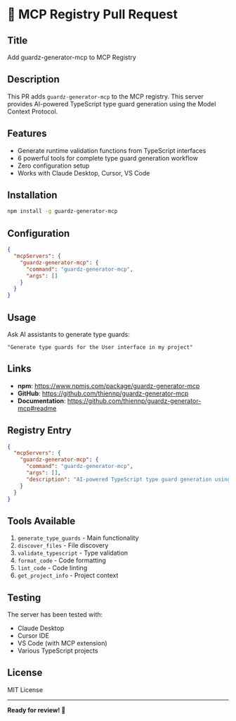 # 🚀 MCP Registry Pull Request

## **Title**
Add guardz-generator-mcp to MCP Registry

## **Description**
This PR adds `guardz-generator-mcp` to the MCP registry. This server provides AI-powered TypeScript type guard generation using the Model Context Protocol.

## **Features**
- Generate runtime validation functions from TypeScript interfaces
- 6 powerful tools for complete type guard generation workflow
- Zero configuration setup
- Works with Claude Desktop, Cursor, VS Code

## **Installation**
```bash
npm install -g guardz-generator-mcp
```

## **Configuration**
```json
{
  "mcpServers": {
    "guardz-generator-mcp": {
      "command": "guardz-generator-mcp",
      "args": []
    }
  }
}
```

## **Usage**
Ask AI assistants to generate type guards:
```
"Generate type guards for the User interface in my project"
```

## **Links**
- **npm**: https://www.npmjs.com/package/guardz-generator-mcp
- **GitHub**: https://github.com/thiennp/guardz-generator-mcp
- **Documentation**: https://github.com/thiennp/guardz-generator-mcp#readme

## **Registry Entry**
```json
{
  "mcpServers": {
    "guardz-generator-mcp": {
      "command": "guardz-generator-mcp",
      "args": [],
      "description": "AI-powered TypeScript type guard generation using MCP"
    }
  }
}
```

## **Tools Available**
1. `generate_type_guards` - Main functionality
2. `discover_files` - File discovery
3. `validate_typescript` - Type validation
4. `format_code` - Code formatting
5. `lint_code` - Code linting
6. `get_project_info` - Project context

## **Testing**
The server has been tested with:
- Claude Desktop
- Cursor IDE
- VS Code (with MCP extension)
- Various TypeScript projects

## **License**
MIT License

---

**Ready for review! 🚀** 